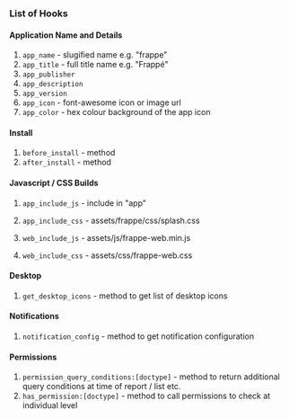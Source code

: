 ### List of Hooks

#### Application Name and Details

1. `app_name` - slugified name e.g. "frappe"
1. `app_title` - full title name e.g. "Frappé"
1. `app_publisher`
1. `app_description`
1. `app_version`
1. `app_icon` - font-awesome icon or image url
1. `app_color` - hex colour background of the app icon

#### Install

1. `before_install` - method
1. `after_install` - method


#### Javascript / CSS Builds

1. `app_include_js` - include in "app"
1. `app_include_css` - assets/frappe/css/splash.css

1. `web_include_js` - assets/js/frappe-web.min.js
1. `web_include_css` - assets/css/frappe-web.css

#### Desktop

1. `get_desktop_icons` - method to get list of desktop icons

#### Notifications

1. `notification_config` - method to get notification configuration

#### Permissions

1. `permission_query_conditions:[doctype]` - method to return additional query conditions at time of report / list etc.
1. `has_permission:[doctype]` - method to call permissions to check at individual level
